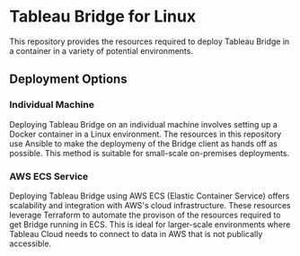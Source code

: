 # Tableau Bridge for Linux

This repository provides the resources required to deploy Tableau Bridge in a container in a variety of potential environments.

## Deployment Options

### Individual Machine

Deploying Tableau Bridge on an individual machine involves setting up a Docker container in a Linux environment. The resources in this repository use Ansible to make the deploymeny of the Bridge client as hands off as possible. This method is suitable for small-scale on-premises deployments.

### AWS ECS Service

Deploying Tableau Bridge using AWS ECS (Elastic Container Service) offers scalability and integration with AWS's cloud infrastructure. These resources leverage Terraform to automate the provison of the resources required to get Bridge running in ECS. This is ideal for larger-scale environments where Tableau Cloud needs to connect to data in AWS that is not publically accessible.
